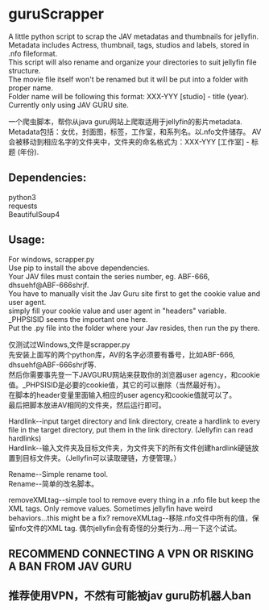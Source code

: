 # guruScrapper

A little python script to scrap the JAV metadatas and thumbnails for jellyfin.  
Metadata includes Actress, thumbnail, tags, studios and labels, stored in .nfo fileformat.  
This script will also rename and organize your directories to suit jellyfin file structure.  
The movie file itself won't be renamed but it will be put into a folder with proper name.  
Folder name will be following this format: XXX-YYY [studio] - title (year).
Currently only using JAV GURU site.  
  
一个爬虫脚本，帮你从java guru网站上爬取适用于jellyfin的影片metadata.  
Metadata包括：女优，封面图，标签，工作室，和系列名。以.nfo文件储存。
AV会被移动到相应名字的文件夹中，文件夹的命名格式为：XXX-YYY [工作室] - 标题 (年份).

## Dependencies:

python3  
requests  
BeautifulSoup4  

## Usage:
For windows, scrapper.py  
Use pip to install the above dependencies.  
Your JAV files must contain the series number, eg. ABF-666, dhsuehf@ABF-666shrjf.  
You have to manually visit the Jav Guru site first to get the cookie value and user agent.  
simply fill your cookie value and user agent in "headers" variable. _PHPSISID seems the important one here.  
Put the .py file into the folder where your Jav resides, then run the py there.  

仅测试过Windows,文件是scrapper.py  
先安装上面写的两个python库，AV的名字必须要有番号，比如ABF-666, dhsuehf@ABF-666shrjf等.  
然后你需要事先登一下JAVGURU网站来获取你的浏览器user agency，和cookie值。_PHPSISID是必要的cookie值，其它的可以删除（当然最好有）。  
在脚本的header变量里面输入相应的user agency和cookie值就可以了。  
最后把脚本放进AV相同的文件夹，然后运行即可。  
  
  
  
Hardlink--input target directory and link directory, create a hardlink to every file in the target directory, put them in the link directory. (Jellyfin can read hardlinks)  
Hardlink--输入文件夹及目标文件夹，为文件夹下的所有文件创建hardlink硬链放置到目标文件夹。（Jellyfin可以读取硬链，方便管理。）  
  
Rename--Simple rename tool.  
Rename--简单的改名脚本。  

removeXMLtag--simple tool to remove every thing in a .nfo file but keep the XML tags. Only remove values. Sometimes jellyfin have weird behaviors...this might be a fix?
removeXMLtag--移除.nfo文件中所有的值，保留nfo文件的XML tag. 偶尔jellyfin会有奇怪的分类行为...用一下这个试试。

  
## RECOMMEND CONNECTING A VPN OR RISKING A BAN FROM JAV GURU
## 推荐使用VPN，不然有可能被jav guru防机器人ban
